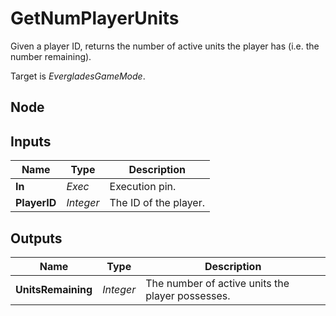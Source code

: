 # GetNumPlayerUnits
Given a player ID, returns the number of active units
the player has (i.e. the number remaining).  

Target is *EvergladesGameMode*.  

## Node

## Inputs
|Name           |Type       |Description            |
|---------------|-----------|-----------------------|
|**In**         |*Exec*     |Execution pin.         |
|**PlayerID**   |*Integer*  |The ID of the player.  |

## Outputs
|Name               |Type       |Description                                        |
|-------------------|-----------|---------------------------------------------------|
|**UnitsRemaining** |*Integer*  |The number of active units the player possesses.   |
